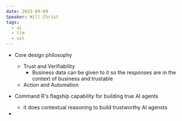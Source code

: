 ```yaml
---
date: 2025-09-09
Speaker: Will Christ
tags:
  - ai
  - llm
  - ust
---
```

- Core design philosophy 
	- Trust and Verifiability
		- Business data can be given to it so the responses are in the context of business and trustable 
	- Action and Automation 

- Command R's flagship capability for building true AI agents 
	- it does contextual reasoning to build trustworthy AI agensts 
- 